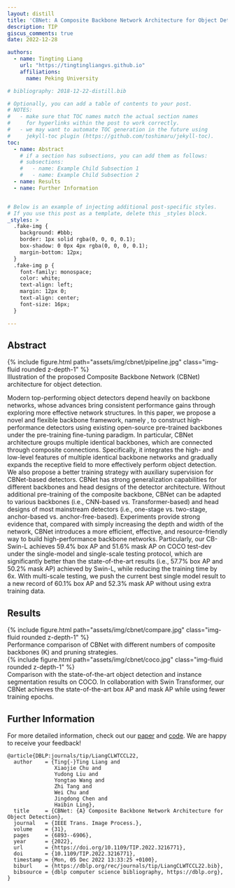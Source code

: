 ```yaml
---
layout: distill
title: 'CBNet: A Composite Backbone Network Architecture for Object Detection'
description: TIP
giscus_comments: true
date: 2022-12-28

authors:
  - name: Tingting Liang
    url: "https://tingtingliangvs.github.io"
    affiliations:
      name: Peking University

# bibliography: 2018-12-22-distill.bib

# Optionally, you can add a table of contents to your post.
# NOTES:
#   - make sure that TOC names match the actual section names
#     for hyperlinks within the post to work correctly.
#   - we may want to automate TOC generation in the future using
#     jekyll-toc plugin (https://github.com/toshimaru/jekyll-toc).
toc:
  - name: Abstract
    # if a section has subsections, you can add them as follows:
    # subsections:
    #   - name: Example Child Subsection 1
    #   - name: Example Child Subsection 2
  - name: Results
  - name: Further Information


# Below is an example of injecting additional post-specific styles.
# If you use this post as a template, delete this _styles block.
_styles: >
  .fake-img {
    background: #bbb;
    border: 1px solid rgba(0, 0, 0, 0.1);
    box-shadow: 0 0px 4px rgba(0, 0, 0, 0.1);
    margin-bottom: 12px;
  }
  .fake-img p {
    font-family: monospace;
    color: white;
    text-align: left;
    margin: 12px 0;
    text-align: center;
    font-size: 16px;
  }

---
```


## Abstract

<div class="row mt-3">
    <div class="col-sm mt-3 mt-md-0">
        {% include figure.html path="assets/img/cbnet/pipeline.jpg" class="img-fluid rounded z-depth-1" %}
    </div>
</div>
<div class="caption">
    Illustration of the proposed Composite Backbone Network (CBNet) architecture for object detection.
</div>

Modern top-performing object detectors depend heavily on backbone networks, whose advances bring consistent performance gains through exploring more effective network structures.  In this paper, we propose a novel and flexible backbone framework, namely , to construct high-performance detectors using existing open-source pre-trained backbones under the pre-training fine-tuning paradigm.  In particular, CBNet architecture groups multiple identical backbones, which are connected through composite connections. Specifically, it integrates the high- and low-level features of multiple identical backbone networks and gradually expands the receptive field to more effectively perform object detection. We also propose a better training strategy with auxiliary supervision for CBNet-based detectors. CBNet has strong generalization capabilities for different backbones and head designs of the detector architecture. Without additional pre-training of the composite backbone, CBNet can be adapted to various backbones (i.e., CNN-based vs. Transformer-based) and head designs of most mainstream detectors (i.e., one-stage vs. two-stage, anchor-based vs. anchor-free-based). Experiments provide strong evidence that, compared with simply increasing the depth and width of the network, CBNet introduces a more efficient, effective, and resource-friendly way to build high-performance backbone networks. Particularly, our CB-Swin-L achieves 59.4% box AP and 51.6% mask AP on COCO test-dev under the single-model and single-scale testing protocol, which are significantly better than the state-of-the-art results (i.e., 57.7% box AP and 50.2% mask AP) achieved by Swin-L, while reducing the training time by 6x. With multi-scale testing, we push the current best single model result to a new record of 60.1% box AP and 52.3% mask AP without using extra training data.


## Results

<div class="row mt-3">
    <div class="col-sm mt-3 mt-md-0">
        {% include figure.html path="assets/img/cbnet/compare.jpg" class="img-fluid rounded z-depth-1" %}
    </div>
</div>
<div class="caption">
    Performance comparison of CBNet with different numbers of composite backbones (K) and pruning strategies.
</div>

<div class="row mt-3">
    <div class="col-sm mt-3 mt-md-0">
        {% include figure.html path="assets/img/cbnet/coco.jpg" class="img-fluid rounded z-depth-1" %}
    </div>
</div>
<div class="caption">
    Comparison with the state-of-the-art object detection and instance segmentation results on COCO.  In collaboration with Swin Transformer, our CBNet achieves the state-of-the-art box AP and mask AP while using fewer training epochs.
</div>

## Further Information

For more detailed information, check out our [paper](https://arxiv.org/abs/2107.00420) and [code](https://github.com/VDIGPKU/CBNetV2). We are happy to receive your feedback!

```
@article{DBLP:journals/tip/LiangCLWTCCL22,
  author    = {Ting{-}Ting Liang and
               Xiaojie Chu and
               Yudong Liu and
               Yongtao Wang and
               Zhi Tang and
               Wei Chu and
               Jingdong Chen and
               Haibin Ling},
  title     = {CBNet: {A} Composite Backbone Network Architecture for Object Detection},
  journal   = {IEEE Trans. Image Process.},
  volume    = {31},
  pages     = {6893--6906},
  year      = {2022},
  url       = {https://doi.org/10.1109/TIP.2022.3216771},
  doi       = {10.1109/TIP.2022.3216771},
  timestamp = {Mon, 05 Dec 2022 13:33:25 +0100},
  biburl    = {https://dblp.org/rec/journals/tip/LiangCLWTCCL22.bib},
  bibsource = {dblp computer science bibliography, https://dblp.org},
}
```

